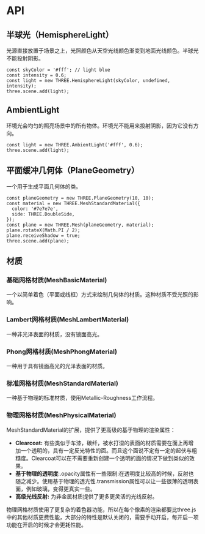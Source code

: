 # API

## **半球光（HemisphereLight）**

光源直接放置于场景之上，光照颜色从天空光线颜色渐变到地面光线颜色。半球光不能投射阴影。

```tsx
const skyColor = '#fff'; // light blue
const intensity = 0.6;
const light = new THREE.HemisphereLight(skyColor, undefined, intensity);
three.scene.add(light);
```

## **AmbientLight**

环境光会均匀的照亮场景中的所有物体。环境光不能用来投射阴影，因为它没有方向。

```tsx
const light = new THREE.AmbientLight('#fff', 0.6);
three.scene.add(light);
```

## 平面缓冲几何体（PlaneGeometry）

一个用于生成平面几何体的类。

```tsx
const planeGeometry = new THREE.PlaneGeometry(10, 10);
const material = new THREE.MeshStandardMaterial({
  color: '#7e7e7e',
  side: THREE.DoubleSide,
});
const plane = new THREE.Mesh(planeGeometry, material);
plane.rotateX(Math.PI / 2);
plane.receiveShadow = true;
three.scene.add(plane);
```

## 材质

### **基础网格材质(MeshBasicMaterial)**

一个以简单着色（平面或线框）方式来绘制几何体的材质。这种材质不受光照的影响。

### Lambert网格材质(MeshLambertMaterial)

一种非光泽表面的材质，没有镜面高光。

### Phong网格材质(MeshPhongMaterial)

一种用于具有镜面高光的光泽表面的材质。

### 标准网格材质(MeshStandardMaterial)

一种基于物理的标准材质，使用Metallic-Roughness工作流程。

### 物理网格材质(MeshPhysicalMaterial)

MeshStandardMaterial的扩展，提供了更高级的基于物理的渲染属性：

- **Clearcoat:** 有些类似于车漆，碳纤，被水打湿的表面的材质需要在面上再增加一个透明的，具有一定反光特性的面。而且这个面说不定有一定的起伏与粗糙度。Clearcoat可以在不需要重新创建一个透明的面的情况下做到类似的效果。
- **基于物理的透明度**:.opacity属性有一些限制:在透明度比较高的时候，反射也随之减少。使用基于物理的透光性.transmission属性可以让一些很薄的透明表面，例如玻璃，变得更真实一些。
- **高级光线反射:** 为非金属材质提供了更多更灵活的光线反射。

物理网格材质使用了更复杂的着色器功能，所以在每个像素的渲染都要比three.js中的其他材质更费性能，大部分的特性是默认关闭的，需要手动开启，每开启一项功能在开启的时候才会更耗性能。